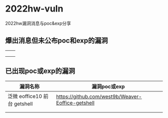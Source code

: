 # 2022hw-vuln
 2022hw漏洞消息与poc&exp分享



## 爆出消息但未公布poc和exp的漏洞

|      |      |
| ---- | ---- |
|      |      |
|      |      |
|      |      |



## 已出现poc或exp的漏洞

| 漏洞名称                     | 漏洞poc或exp                                      |
| ---------------------------- | ------------------------------------------------- |
| 泛微 eoffice10 前台 getshell | https://github.com/west9b/Weaver-Eoffice-getshell |
|                              |                                                   |
|                              |                                                   |

